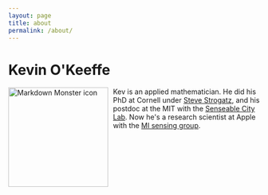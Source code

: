```yaml
---
layout: page
title: about
permalink: /about/
---
```


# Kevin O'Keeffe

<img src="/pic.JPG"
     alt="Markdown Monster icon"
     style="float: left; margin-right: 10px;" 
     height="200"
     align = "left"/>

Kev is an applied mathematician. He did his PhD at Cornell under [Steve Strogatz](http://www.stevenstrogatz.com/), and his postdoc at the MIT with the [Senseable City Lab](http://senseable.mit.edu/). Now he's a research scientist at Apple with the [MI sensing group](https://machinelearning.apple.com/research/).
